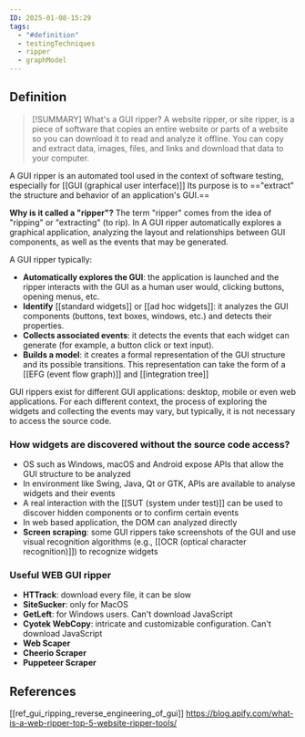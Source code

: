 ```yaml
---
ID: 2025-01-08-15:29
tags:
  - "#definition"
  - testingTechniques
  - ripper
  - graphModel
---
```

## Definition

> [!SUMMARY] What's a GUI ripper?
> A website ripper, or site ripper, is a piece of software that copies an entire website or parts of a website so you can download it to read and analyze it offline. You can copy and extract data, images, files, and links and download that data to your computer.

A GUI ripper is an automated tool used in the context of software testing, especially for [[GUI (graphical user interface)]] Its purpose is to =="extract" the structure and behavior of an application's GUI.==

**Why is it called a "ripper"?**
The term "ripper" comes from the idea of ​​"ripping" or "extracting" (to rip).
In A GUI ripper automatically explores a graphical application, analyzing the layout and relationships between GUI components, as well as the events that may be generated.

A GUI ripper typically:
- **Automatically explores the GUI**: the application is launched and the ripper interacts with the GUI as a human user would, clicking buttons, opening menus, etc.
- **Identify** [[standard widgets]] or [[ad hoc widgets]]: it analyzes the GUI components (buttons, text boxes, windows, etc.) and detects their properties.
- **Collects associated events**: it detects the events that each widget can generate (for example, a button click or text input).
- **Builds a model**: it creates a formal representation of the GUI structure and its possible transitions. This representation can take the form of a [[EFG (event flow graph)]] and [[integration tree]]

GUI rippers exist for different GUI applications: desktop, mobile or even web applications. For each different context, the process of exploring the widgets and collecting the events may vary, but typically, it is not necessary to access the source code.

### How widgets are discovered without the source code access?

- OS such as Windows, macOS and Android expose APIs that allow the GUI structure to be analyzed
- In environment like Swing, Java, Qt or GTK, APIs are available to analyse widgets and their events
- A real interaction with the [[SUT (system under test)]] can be used to discover hidden components or to confirm certain events
- In web based application, the DOM can analyzed directly
- **Screen scraping**: some GUI rippers take screenshots of the GUI and use visual recognition algorithms (e.g., [[OCR (optical character recognition)]]) to recognize widgets

### Useful WEB GUI ripper

- **HTTrack**: download every file, it can be slow
- **SiteSucker**: only for MacOS
- **GetLeft**: for Windows users. Can't download JavaScript
- **Cyotek WebCopy**: intricate and customizable configuration. Can't download JavaScript
- **Web Scaper**
- **Cheerio Scraper**
- **Puppeteer Scraper**

## References
[[ref_gui_ripping_reverse_engineering_of_gui]]
https://blog.apify.com/what-is-a-web-ripper-top-5-website-ripper-tools/